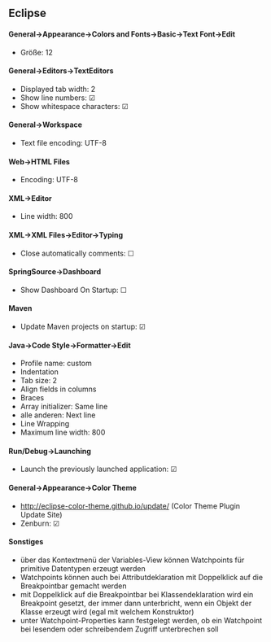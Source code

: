 ## Eclipse

#### General->Appearance->Colors and Fonts->Basic->Text Font->Edit
- Größe: 12

#### General->Editors->TextEditors
- Displayed tab width: 2
- Show line numbers: &#x2611;
- Show whitespace characters: &#x2611;

#### General->Workspace
- Text file encoding: UTF-8

#### Web->HTML Files
- Encoding: UTF-8

#### XML->Editor
- Line width: 800

#### XML->XML Files->Editor->Typing
- Close automatically comments: &#x2610;

#### SpringSource->Dashboard
- Show Dashboard On Startup: &#x2610;

#### Maven
- Update Maven projects on startup: &#x2611;

#### Java->Code Style->Formatter->Edit
- Profile name: custom
- Indentation
 - Tab size: 2
 - Align fields in columns
- Braces
 - Array initializer: Same line
 - alle anderen: Next line
- Line Wrapping
 - Maximum line width: 800

#### Run/Debug->Launching
- Launch the previously launched application: &#x2611;

#### General->Appearance->Color Theme
- http://eclipse-color-theme.github.io/update/ (Color Theme Plugin Update Site)
- Zenburn: &#x2611;

#### Sonstiges
- über das Kontextmenü der Variables-View können Watchpoints für primitive Datentypen erzeugt werden
- Watchpoints können auch bei Attributdeklaration mit Doppelklick auf die Breakpointbar gemacht werden
- mit Doppelklick auf die Breakpointbar bei Klassendeklaration wird ein Breakpoint gesetzt, der immer dann unterbricht, wenn ein Objekt der Klasse erzeugt wird (egal mit welchem Konstruktor)
- unter Watchpoint-Properties kann festgelegt werden, ob ein Watchpoint bei lesendem oder schreibendem Zugriff unterbrechen soll
